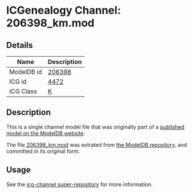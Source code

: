 # ICGenealogy Channel: 206398\_km.mod

## Details

Name | Description
---- | -----------
ModelDB id | [206398](http://senselab.med.yale.edu/ModelDB/ShowModel.cshtml?model=206398)
ICG id | [4472](http://icg.neurotheory.ox.ac.uk/channels/1/4472)
ICG Class | [K](http://icg.neurotheory.ox.ac.uk/channels/1)

## Description

This is a single channel model file that was originally part of a [published model on the ModelDB website](http://senselab.med.yale.edu/mModelDB/ShowModel.cshtml?model=206398).

The file [206398\_km.mod](206398_km.mod) was extrated from [the ModelDB repository](http://senselab.med.yale.edu/ModelDB/ShowModel.cshtml?model=206398), and committed in its original form.

## Usage

See the [icg-channel super-repository](https://github.com/icgenealogy/icg-channels) for more information.